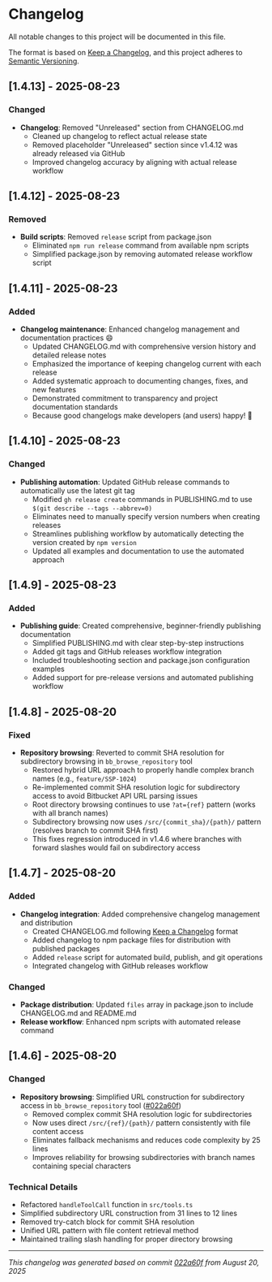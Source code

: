 # Changelog

All notable changes to this project will be documented in this file.

The format is based on [Keep a Changelog](https://keepachangelog.com/en/1.0.0/),
and this project adheres to [Semantic Versioning](https://semver.org/spec/v2.0.0.html).

## [1.4.13] - 2025-08-23

### Changed
- **Changelog**: Removed "Unreleased" section from CHANGELOG.md
  - Cleaned up changelog to reflect actual release state
  - Removed placeholder "Unreleased" section since v1.4.12 was already released via GitHub
  - Improved changelog accuracy by aligning with actual release workflow

## [1.4.12] - 2025-08-23

### Removed
- **Build scripts**: Removed `release` script from package.json
  - Eliminated `npm run release` command from available npm scripts
  - Simplified package.json by removing automated release workflow script

## [1.4.11] - 2025-08-23

### Added
- **Changelog maintenance**: Enhanced changelog management and documentation practices 😄
  - Updated CHANGELOG.md with comprehensive version history and detailed release notes
  - Emphasized the importance of keeping changelog current with each release
  - Added systematic approach to documenting changes, fixes, and new features
  - Demonstrated commitment to transparency and project documentation standards
  - Because good changelogs make developers (and users) happy! 📝

## [1.4.10] - 2025-08-23

### Changed
- **Publishing automation**: Updated GitHub release commands to automatically use the latest git tag
  - Modified `gh release create` commands in PUBLISHING.md to use `$(git describe --tags --abbrev=0)` 
  - Eliminates need to manually specify version numbers when creating releases
  - Streamlines publishing workflow by automatically detecting the version created by `npm version`
  - Updated all examples and documentation to use the automated approach

## [1.4.9] - 2025-08-23

### Added
- **Publishing guide**: Created comprehensive, beginner-friendly publishing documentation
  - Simplified PUBLISHING.md with clear step-by-step instructions
  - Added git tags and GitHub releases workflow integration
  - Included troubleshooting section and package.json configuration examples
  - Added support for pre-release versions and automated publishing workflow

## [1.4.8] - 2025-08-20

### Fixed
- **Repository browsing**: Reverted to commit SHA resolution for subdirectory browsing in `bb_browse_repository` tool
  - Restored hybrid URL approach to properly handle complex branch names (e.g., `feature/SSP-1024`)
  - Re-implemented commit SHA resolution logic for subdirectory access to avoid Bitbucket API URL parsing issues
  - Root directory browsing continues to use `?at={ref}` pattern (works with all branch names)
  - Subdirectory browsing now uses `/src/{commit_sha}/{path}/` pattern (resolves branch to commit SHA first)
  - This fixes regression introduced in v1.4.6 where branches with forward slashes would fail on subdirectory access

## [1.4.7] - 2025-08-20

### Added
- **Changelog integration**: Added comprehensive changelog management and distribution
  - Created CHANGELOG.md following [Keep a Changelog](https://keepachangelog.com/en/1.0.0/) format
  - Added changelog to npm package files for distribution with published packages
  - Added `release` script for automated build, publish, and git operations
  - Integrated changelog with GitHub releases workflow

### Changed
- **Package distribution**: Updated `files` array in package.json to include CHANGELOG.md and README.md
- **Release workflow**: Enhanced npm scripts with automated release command

## [1.4.6] - 2025-08-20

### Changed
- **Repository browsing**: Simplified URL construction for subdirectory access in `bb_browse_repository` tool ([#022a60f](https://github.com/tugudush/bitbucket-mcp/commit/022a60fc07c5fe607ada19f58747e18b07f18d0c))
  - Removed complex commit SHA resolution logic for subdirectories
  - Now uses direct `/src/{ref}/{path}/` pattern consistently with file content access
  - Eliminates fallback mechanisms and reduces code complexity by 25 lines
  - Improves reliability for browsing subdirectories with branch names containing special characters

### Technical Details
- Refactored `handleToolCall` function in `src/tools.ts`
- Simplified subdirectory URL construction from 31 lines to 12 lines
- Removed try-catch block for commit SHA resolution
- Unified URL pattern with file content retrieval method
- Maintained trailing slash handling for proper directory browsing

---

*This changelog was generated based on commit [022a60f](https://github.com/tugudush/bitbucket-mcp/commit/022a60fc07c5fe607ada19f58747e18b07f18d0c) from August 20, 2025*
